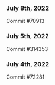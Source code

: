 ### July 8th, 2022

Commit #70913

### July 5th, 2022

Commit #314353


### July 4th, 2022

Commit #72281
